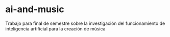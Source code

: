 # ai-and-music
Trabajo para final de semestre sobre la investigación del funcionamiento de inteligencia artificial para la creación de música
